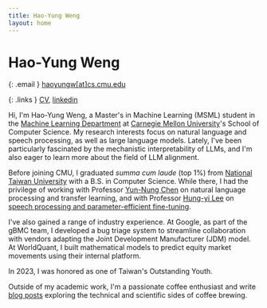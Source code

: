```yaml
---
title: Hao-Yung Weng
layout: home
---
```


# Hao-Yung Weng

{: .email }
[haoyungw[at]cs.cmu.edu](mailto:haoyungw@cs.cmu.edu)

{: .links }
[CV](assets/CV_20240917.pdf), [linkedin](https://www.linkedin.com/in/haoyungweng/)

Hi, I'm Hao-Yung Weng, a Master's in Machine Learning (MSML) student in the [Machine Learning Department](https://www.ml.cmu.edu/) at [Carnegie Mellon University](https://www.cmu.edu/)'s School of Computer Science. My research interests focus on natural language and speech processing, as well as large language models. Lately, I've been particularly fascinated by the mechanistic interpretability of LLMs, and I'm also eager to learn more about the field of LLM alignment.

Before joining CMU, I graduated *summa cum laude* (top 1%) from [National Taiwan University](https://www.ntu.edu.tw/english/) with a B.S. in Computer Science. While there, I had the privilege of working with Professor [Yun-Nung Chen](https://www.csie.ntu.edu.tw/~yvchen/) on natural language processing and transfer learning, and with Professor [Hung-yi Lee](https://speech.ee.ntu.edu.tw/~hylee/index.php) on [speech processing and parameter-efficient fine-tuning](https://arxiv.org/abs/2401.02122).

I've also gained a range of industry experience. At Google, as part of the gBMC team, I developed a bug triage system to streamline collaboration with vendors adapting the Joint Development Manufacturer (JDM) model. At WorldQuant, I built mathematical models to predict equity market movements using their internal platform.

In 2023, I was honored as one of Taiwan's Outstanding Youth.

Outside of my academic work, I'm a passionate coffee enthusiast and write [blog posts](https://whycoffee.blog/en) exploring the technical and scientific sides of coffee brewing.